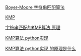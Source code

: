 [ Boyer-Moore 字符串匹配算法 ](https://www.cnblogs.com/gaochundong/p/boyer_moore_string_matching_algorithm.html)



[KMP](https://www.youtube.com/watch?v=BXCEFAzhxGY)

[字符串匹配的KMP算法 原理](http://www.ruanyifeng.com/blog/2013/05/Knuth%E2%80%93Morris%E2%80%93Pratt_algorithm.html)

[KMP算法 python实现](https://github.com/apachecn/awesome-algorithm/blob/master/docs/Leetcode_Solutions/Python/0028._implement_strstr().md)

[KMP算法 python实现 的原理是什么]()
